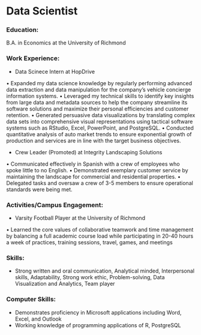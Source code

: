 # Data Scientist

### Education:

B.A. in Economics at the University of Richmond

### Work Experience:

- Data Scinece Intern at HopDrive

• Expanded my data science knowledge by regularly performing advanced data extraction and data manipulation for the company’s vehicle concierge information systems.
• Leveraged my technical skills to identify key insights from large data and metadata sources to help the company streamline its software solutions and maximize their personal efficiencies and customer retention.
• Generated persuasive data visualizations by translating complex data sets into comprehensive visual representations using tactical software systems such as RStudio, Excel, PowerPoint, and PostgreSQL.
• Conducted quantitative analysis of auto market trends to ensure exponential growth of production and services are in line with the target business objectives.

- Crew Leader (Promoted) at Integrity Landscaping Solutions

• Communicated effectively in Spanish with a crew of employees who spoke little to no English.
• Demonstrated exemplary customer service by maintaining the landscape for commercial and residential properties.
• Delegated tasks and oversaw a crew of 3-5 members to ensure operational standards were being met.

### Activities/Campus Engagement:

- Varsity Football Player at the University of Richmond

• Learned the core values of collaborative teamwork and time management by balancing a full academic course load while participating in 20-40 hours a week of practices, training sessions, travel, games, and meetings

### Skills:

- Strong written and oral communication, Analytical minded, Interpersonal skills, Adaptability, Strong work ethic, Problem-solving, Data Visualization and Analytics, Team player

### Computer Skills:

- Demonstrates proficiency in Microsoft applications including Word, Excel, and Outlook
- Working knowledge of programming applications of R, PostgreSQL
